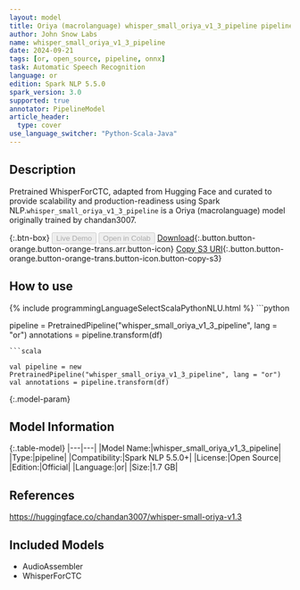 ```yaml
---
layout: model
title: Oriya (macrolanguage) whisper_small_oriya_v1_3_pipeline pipeline WhisperForCTC from chandan3007
author: John Snow Labs
name: whisper_small_oriya_v1_3_pipeline
date: 2024-09-21
tags: [or, open_source, pipeline, onnx]
task: Automatic Speech Recognition
language: or
edition: Spark NLP 5.5.0
spark_version: 3.0
supported: true
annotator: PipelineModel
article_header:
  type: cover
use_language_switcher: "Python-Scala-Java"
---
```


## Description

Pretrained WhisperForCTC, adapted from Hugging Face and curated to provide scalability and production-readiness using Spark NLP.`whisper_small_oriya_v1_3_pipeline` is a Oriya (macrolanguage) model originally trained by chandan3007.

{:.btn-box}
<button class="button button-orange" disabled>Live Demo</button>
<button class="button button-orange" disabled>Open in Colab</button>
[Download](https://s3.amazonaws.com/auxdata.johnsnowlabs.com/public/models/whisper_small_oriya_v1_3_pipeline_or_5.5.0_3.0_1726937373371.zip){:.button.button-orange.button-orange-trans.arr.button-icon}
[Copy S3 URI](s3://auxdata.johnsnowlabs.com/public/models/whisper_small_oriya_v1_3_pipeline_or_5.5.0_3.0_1726937373371.zip){:.button.button-orange.button-orange-trans.button-icon.button-copy-s3}

## How to use



<div class="tabs-box" markdown="1">
{% include programmingLanguageSelectScalaPythonNLU.html %}
```python

pipeline = PretrainedPipeline("whisper_small_oriya_v1_3_pipeline", lang = "or")
annotations =  pipeline.transform(df)   

```
```scala

val pipeline = new PretrainedPipeline("whisper_small_oriya_v1_3_pipeline", lang = "or")
val annotations = pipeline.transform(df)

```
</div>

{:.model-param}
## Model Information

{:.table-model}
|---|---|
|Model Name:|whisper_small_oriya_v1_3_pipeline|
|Type:|pipeline|
|Compatibility:|Spark NLP 5.5.0+|
|License:|Open Source|
|Edition:|Official|
|Language:|or|
|Size:|1.7 GB|

## References

https://huggingface.co/chandan3007/whisper-small-oriya-v1.3

## Included Models

- AudioAssembler
- WhisperForCTC